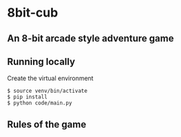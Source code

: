 # 8bit-cub

## An 8-bit arcade style adventure game

## Running locally
Create the virtual environment

    $ source venv/bin/activate
    $ pip install 
    $ python code/main.py
    

## Rules of the game

